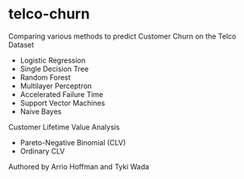 # telco-churn

Comparing various methods to predict Customer Churn on the Telco Dataset

- Logistic Regression
- Single Decision Tree
- Random Forest
- Multilayer Perceptron
- Accelerated Failure Time
- Support Vector Machines
- Naive Bayes

Customer Lifetime Value Analysis

- Pareto-Negative Binomial (CLV)
- Ordinary CLV

Authored by Arrio Hoffman and Tyki Wada

